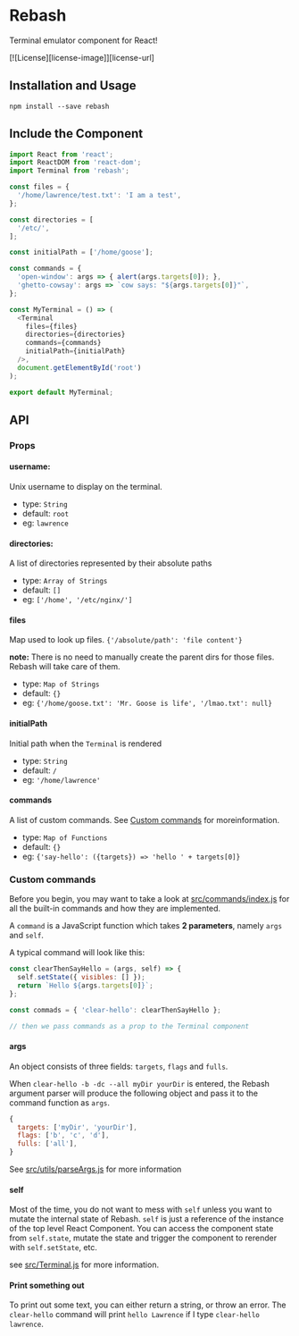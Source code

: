# Rebash
Terminal emulator component for React!

[![License][license-image]][license-url]

## Installation and Usage
```
npm install --save rebash
```

## Include the Component

```javascript
import React from 'react';
import ReactDOM from 'react-dom';
import Terminal from 'rebash';

const files = {
  '/home/lawrence/test.txt': 'I am a test',
};

const directories = [
  '/etc/',
];

const initialPath = ['/home/goose'];

const commands = {
  'open-window': args => { alert(args.targets[0]); },
  'ghetto-cowsay': args => `cow says: "${args.targets[0]}"`,
};

const MyTerminal = () => (
  <Terminal
    files={files}
    directories={directories}
    commands={commands}
    initialPath={initialPath}
  />,
  document.getElementById('root')
);

export default MyTerminal;
```

## API

### Props

#### username:
Unix username to display on the terminal.

- type: `String`
- default: `root`
- eg: `lawrence`

#### directories:
A list of directories represented by their absolute paths

- type: `Array of Strings`
- default: `[]`
- eg: `['/home', '/etc/nginx/']`

#### files
Map used to look up files. `{'/absolute/path': 'file content'}`

**note:** There is no need to manually create the parent dirs for those files.
Rebash will take care of them.

- type: `Map of Strings`
- default: `{}`
- eg: `{'/home/goose.txt': 'Mr. Goose is life', '/lmao.txt': null}`

#### initialPath
Initial path when the `Terminal` is rendered

- type: `String`
- default: `/`
- eg: `'/home/lawrence'`

#### commands
A list of custom commands. See
[Custom commands](https://github.com/lpan/rebash#custom-commands) for moreinformation.

- type: `Map of Functions`
- default: `{}`
- eg: `{'say-hello': ({targets}) => 'hello ' + targets[0]}`

### Custom commands
Before you begin, you may want to take a look at
[src/commands/index.js](src/commands/index.js) for all the built-in commands and
how they are implemented.

A `command` is a JavaScript function which takes **2 parameters**, namely `args` and
`self`.

A typical command will look like this:
```javascript
const clearThenSayHello = (args, self) => {
  self.setState({ visibles: [] });
  return `Hello ${args.targets[0]}`;
};

const commads = { 'clear-hello': clearThenSayHello };

// then we pass commands as a prop to the Terminal component
```

#### args
An object consists of three fields: `targets`, `flags` and `fulls`.

When `clear-hello -b -dc --all myDir yourDir` is entered, the Rebash argument
parser will produce the following object and pass it to the command function as
`args`.

```javascript
{
  targets: ['myDir', 'yourDir'],
  flags: ['b', 'c', 'd'],
  fulls: ['all'],
}
```

See [src/utils/parseArgs.js](src/utils/parseArgs.js) for more information

#### self
Most of the time, you do not want to mess with `self` unless you want to mutate
the internal state of Rebash. `self` is just a reference of the instance of the
top level React Component. You can access the component state from `self.state`,
mutate the state and trigger the component to rerender with `self.setState`,
etc.

see [src/Terminal.js](src/Terminal.js) for more information.

#### Print something out
To print out some text, you can either return a string, or throw an error. The
`clear-hello` command will print `hello Lawrence` if I type `clear-hello
lawrence`.
